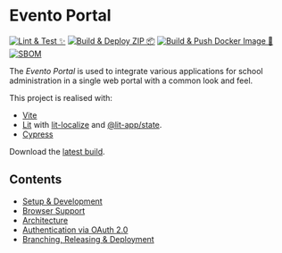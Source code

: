 # Evento Portal

[![Lint & Test ✨](https://github.com/bkd-mba-fbi/evento-portal/actions/workflows/test.yml/badge.svg?branch=main)](https://github.com/bkd-mba-fbi/evento-portal/actions/workflows/test.yml)
[![Build & Deploy ZIP 📦](https://github.com/bkd-mba-fbi/evento-portal/actions/workflows/zip.yml/badge.svg?branch=main)](https://github.com/bkd-mba-fbi/evento-portal/actions/workflows/zip.yml)
[![Build & Push Docker Image 🚀](https://github.com/bkd-mba-fbi/evento-portal/actions/workflows/docker.yml/badge.svg)](https://github.com/bkd-mba-fbi/evento-portal/actions/workflows/docker.yml)
[![SBOM](https://github.com/bkd-mba-fbi/evento-portal/actions/workflows/bom.yml/badge.svg?branch=main)](https://github.com/bkd-mba-fbi/evento-portal/actions/workflows/bom.yml)

The _Evento Portal_ is used to integrate various applications for school administration in a single web portal with a common look and feel.

This project is realised with:

- [Vite](https://vitejs.dev/)
- [Lit](https://lit.dev/) with [lit-localize](https://lit.dev/docs/localization/overview/) and [@lit-app/state](https://github.com/lit-apps/lit-app/tree/main/packages/state).
- [Cypress](https://www.cypress.io/)

Download the [latest build](https://bkd-mba-fbi.github.io/evento-portal/evento-portal.zip).

## Contents

- [Setup & Development](./doc/development.md)
- [Browser Support](./doc/browser-support.md)
- [Architecture](./doc/architecture.md)
- [Authentication via OAuth 2.0](./doc/auth.md)
- [Branching, Releasing & Deployment](./doc/releasing.md)
